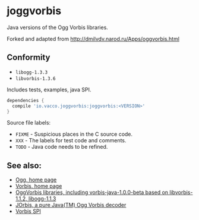 ﻿# joggvorbis

Java versions of the Ogg Vorbis libraries.

Forked and adapted from http://dmilvdv.narod.ru/Apps/oggvorbis.html

## Conformity

- `libogg-1.3.3`
- `libvorbis-1.3.6`

Includes tests, examples, java SPI.

```groovy
dependencies {
  compile 'io.vacco.joggvorbis:joggvorbis:<VERSION>'
}
```

Source file labels:

- `FIXME` - Suspicious places in the C source code.
- `XXX` - The labels for test code and comments.
- `TODO` - Java code needs to be refined.

## See also:

- [Ogg, home page](http://www.xiph.org/ogg/)
- [Vorbis, home page](http://www.xiph.org/vorbis/)
- [OggVorbis libraries, including vorbis-java-1.0.0-beta based on libvorbis-1.1.2, libogg-1.1.3](http://www.xiph.org/downloads/)
- [JOrbis, a pure Java(TM) Ogg Vorbis decoder](http://www.jcraft.com/jorbis/)
- [Vorbis SPI](http://www.javazoom.net/vorbisspi/vorbisspi.html)
